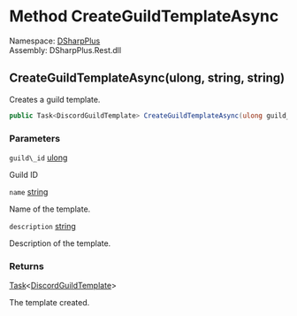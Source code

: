# Method CreateGuildTemplateAsync

Namespace: [DSharpPlus](DSharpPlus.md)  
Assembly: DSharpPlus.Rest.dll

## <a id="DSharpPlus_DiscordRestClient_CreateGuildTemplateAsync_System_UInt64_System_String_System_String_"></a>CreateGuildTemplateAsync\(ulong, string, string\)

Creates a guild template.

```csharp
public Task<DiscordGuildTemplate> CreateGuildTemplateAsync(ulong guild_id, string name, string description = null)
```

### Parameters

`guild\_id` [ulong](https://learn.microsoft.com/dotnet/api/system.uint64)

Guild ID

`name` [string](https://learn.microsoft.com/dotnet/api/system.string)

Name of the template.

`description` [string](https://learn.microsoft.com/dotnet/api/system.string)

Description of the template.

### Returns

[Task](https://learn.microsoft.com/dotnet/api/system.threading.tasks.task\-1)<[DiscordGuildTemplate](DSharpPlus.Entities.DiscordGuildTemplate.md)\>

The template created.

